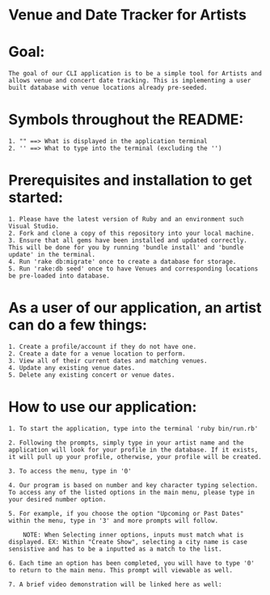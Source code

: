 # Venue and Date Tracker for Artists

# Goal: 
    The goal of our CLI application is to be a simple tool for Artists and allows venue and concert date tracking. This is implementing a user built database with venue locations already pre-seeded.

# Symbols throughout the README:
    1. "" ==> What is displayed in the application terminal
    2. '' ==> What to type into the terminal (excluding the '')

# Prerequisites and installation to get started:
    1. Please have the latest version of Ruby and an environment such Visual Studio.
    2. Fork and clone a copy of this repository into your local machine.
    3. Ensure that all gems have been installed and updated correctly. This will be done for you by running 'bundle install' and 'bundle update' in the terminal.
    4. Run 'rake db:migrate' once to create a database for storage.
    5. Run 'rake:db seed' once to have Venues and corresponding locations be pre-loaded into database.

# As a user of our application, an artist can do a few things:
    1. Create a profile/account if they do not have one.
    2. Create a date for a venue location to perform.
    3. View all of their current dates and matching venues.
    4. Update any existing venue dates. 
    5. Delete any existing concert or venue dates. 

# How to use our application:
    1. To start the application, type into the terminal 'ruby bin/run.rb' 

    2. Following the prompts, simply type in your artist name and the application will look for your profile in the database. If it exists, it will pull up your profile, otherwise, your profile will be created. 

    3. To access the menu, type in '0'

    4. Our program is based on number and key character typing selection. To access any of the listed options in the main menu, please type in your desired number option. 

    5. For example, if you choose the option "Upcoming or Past Dates" within the menu, type in '3' and more prompts will follow. 

        NOTE: When Selecting inner options, inputs must match what is displayed. EX: Within "Create Show", selecting a city name is case sensistive and has to be a inputted as a match to the list. 

    6. Each time an option has been completed, you will have to type '0' to return to the main menu. This prompt will viewable as well.  

    7. A brief video demonstration will be linked here as well: